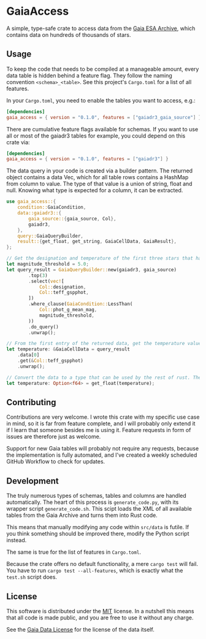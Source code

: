 # GaiaAccess

A simple, type-safe crate to access data from the [Gaia ESA Archive](https://gea.esac.esa.int/archive/), which contains data on hundreds of thousands of stars.

## Usage

To keep the code that needs to be compiled at a manageable amount, every data table is hidden behind a feature flag. They follow the naming convention `<schema>_<table>`. See this project's `Cargo.toml` for a list of all features.

In your `Cargo.toml`, you need to enable the tables you want to access, e.g.:

```toml
[dependencies]
gaia_access = { version = "0.1.0", features = ["gaiadr3_gaia_source"] }
```

There are cumulative feature flags available for schemas. If you want to use all or most of the gaiadr3 tables for example, you could depend on this crate via:

```toml
[dependencies]
gaia_access = { version = "0.1.0", features = ["gaiadr3"] }
```

The data query in your code is created via a builder pattern. The returned object contains a data Vec, which for all table rows contains a HashMap from column to value. The type of that value is a union of string, float and null. Knowing what type is expected for a column, it can be extracted.

```rust
use gaia_access::{
    condition::GaiaCondition,
    data::gaiadr3::{
        gaia_source::{gaia_source, Col},
        gaiadr3,
    },
    query::GaiaQueryBuilder,
    result::{get_float, get_string, GaiaCellData, GaiaResult},
};

// Get the designation and temperature of the first three stars that have a visible magnitude brighter than 5.
let magnitude_threshold = 5.0;
let query_result = GaiaQueryBuilder::new(gaiadr3, gaia_source)
        .top(3)
        .select(vec![
            Col::designation,
            Col::teff_gspphot,
        ])
        .where_clause(GaiaCondition::LessThan(
            Col::phot_g_mean_mag,
            magnitude_threshold,
        ))
        .do_query()
        .unwrap();

// From the first entry of the returned data, get the temperature value.
let temperature: &GaiaCellData = query_result
    .data[0]
    .get(&Col::teff_gspphot)
    .unwrap();

// Convert the data to a type that can be used by the rest of rust. There is no guarantee that the data exists, hence the Option return type.
let temperature: Option<f64> = get_float(temperature);
```

## Contributing

Contributions are very welcome. I wrote this crate with my specific use case in mind, so it is far from feature complete, and I will probably only extend it if I learn that someone besides me is using it. Feature requests in form of issues are therefore just as welcome.

Support for new Gaia tables will probably not require any requests, because the implementation is fully automated, and I've created a weekly scheduled GitHub Workflow to check for updates.

## Development

The truly numerous types of schemas, tables and columns are handled automatically. The heart of this process is `generate_code.py`, with its wrapper script `generate_code.sh`. This scipt loads the XML of all available tables from the Gaia Archive and turns them into Rust code.

This means that manually modifying any code within `src/data` is futile. If you think something should be improved there, modify the Python script instead.

The same is true for the list of features in `Cargo.toml`.

Because the crate offers no default functionality, a mere `cargo test` will fail. You have to run `cargo test --all-features`, which is exactly what the `test.sh` script does.

## License

This software is distributed under the [MIT](https://choosealicense.com/licenses/mit/) license. In a nutshell this means that all code is made public, and you are free to use it without any charge.

See the [Gaia Data License](https://gaia.aip.de/cms/credit/) for the license of the data itself.
